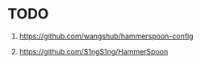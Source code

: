 # TODO

1. https://github.com/wangshub/hammerspoon-config

2. https://github.com/S1ngS1ng/HammerSpoon
